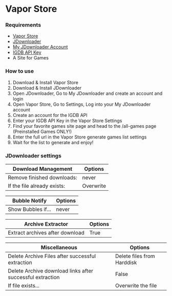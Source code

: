 # Vapor Store

### Requirements

- [Vapor Store](https://codeload.github.com/CrypticShy/vapor-store/zip/v1.0)
- [JDownloader](https://jdownloader.org/)
- [My JDownloader Account](https://my.jdownloader.org/login.html)
- [IGDB API Key](https://api.igdb.com/signup)
- A Site for Games

### How to use

1. Download & Install Vapor Store
2. Download & Install JDownloader
3. Open JDownloader, Go to My JDownloader and create an account and login
4. Open Vapor Store, Go to Settings, Log into your My JDownloader account
5. Create an account for the IGDB API
6. Enter your IGDB API Key in the Vapor Store Settings
7. Find your favorite games site page and head to the /all-games page (Preinstalled Games ONLY!)  
8. Enter the full url in the Vapor Store generate games list settings
9. Wait for the list to generate and enjoy!

### JDownloader settings

| Download Management | Options |
| ------------- | ------------- |
| Remove finished downloads:  | never  | 
| If the file already exists:  | Overwrite  | 

| Bubble Notify  | Options |
| ------------- | ------------- |
| Show Bubbles if... | never  |

| Archive Extractor  | Options |
| ------------- | ------------- |
| Extract archives after download  | True  |

| Miscellaneous  | Options |
| ------------- | ------------- |
| Delete Archive Files after successful extraction  | Delete files from Harddisk  |
| Delete Archive download links after successful extraction  | False  |
| If file exists...  | Overwrite the file  |
